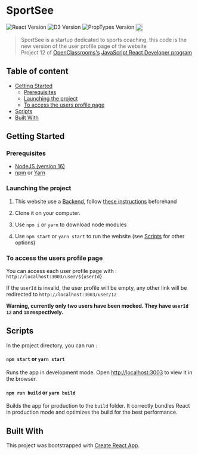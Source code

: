 # SportSee

![React Version](https://img.shields.io/badge/React-v17.0.2-blue.svg)
![D3 Version](https://img.shields.io/badge/D3-v7.3.0-purple.svg)
![PropTypes Version](https://img.shields.io/badge/PropTypes-v15.8.1-green.svg)
<img  src="https://user.oc-static.com/upload/2020/08/18/15977560509272_logo%20%285%29.png" height="20" alt="Logo  SportSee" align="top">

> SportSee is a startup dedicated to sports coaching, this code is the new version of the user profile page of the website  
> Project 12 of [OpenClassrooms's](https://openclassrooms.com/) [JavaScript React Developer program](https://openclassrooms.com/en/paths/517-javascript-react-developer)

## Table of content

- [Getting Started](#getting-started)
  - [Prerequisites](#prerequisites)
  - [Launching the project](#launching-the-project)
  - [To access the users profile page](#to-access-the-users-profile-page)
- [Scripts](#scripts)
- [Built With](#built-With)

## Getting Started

### Prerequisites

- [NodeJS (version 16)](https://nodejs.org)
- [npm](https://www.npmjs.com) or [Yarn](https://yarnpkg.com/)

### Launching the project

1. This website use a [Backend](https://github.com/OpenClassrooms-Student-Center/P9-front-end-dashboard), follow [these instructions](https://github.com/OpenClassrooms-Student-Center/P9-front-end-dashboard/blob/master/README.md) beforehand

2. Clone it on your computer.

3. Use `npm i` or `yarn` to download node modules

4. Use `npm start` or `yarn start` to run the website (see [Scripts](#scripts) for other options)

### To access the users profile page

You can access each user profile page with : `http://localhost:3003/user/${userId}`

If the `userId` is invalid, the user profile will be empty, any other link will be redirected to `http://localhost:3003/user/12`

**Warning, currently only two users have been mocked. They have `userId` `12` and `18` respectively.**

## Scripts

In the project directory, you can run :

#### `npm start` or `yarn start`

Runs the app in development mode. Open [http://localhost:3003](http://localhost:3003) to view it in the browser.

#### `npm run build` or `yarn build`

Builds the app for production to the `build` folder. It correctly bundles React in production mode and optimizes the build for the best performance.

## Built With

This project was bootstrapped with [Create React App](https://github.com/facebook/create-react-app).

